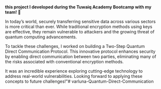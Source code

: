 **this project I developed during the Tuwaiq Academy Bootcamp with my team! 🚀**

In today’s world, securely transferring sensitive data across various sectors is more critical than ever. While traditional encryption methods using keys are effective, they remain vulnerable to attackers and the growing threat of quantum computing advancements.

To tackle these challenges, I worked on building a Two-Step Quantum Direct Communication Protocol. This innovative protocol enhances security by enabling direct communication between two parties, eliminating many of the risks associated with conventional encryption methods.

It was an incredible experience exploring cutting-edge technology to address real-world vulnerabilities. Looking forward to applying these concepts to future challenges!"# varluna-Quantum-Direct-Communication
